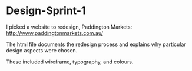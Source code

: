 # Design-Sprint-1

I picked a website to redesign, Paddington Markets: http://www.paddingtonmarkets.com.au/

The html file documents the redesign process and explains why particular design aspects were chosen.

These included wireframe, typography, and colours.

